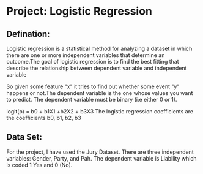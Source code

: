 # Project: Logistic Regression
## Defination:
Logistic regression is a statistical method for analyzing a dataset in which there are one or more independent variables that determine an outcome.The goal of logistic regression is to find the best fitting that describe the relationship between dependent variable and independent variable

So given some feature "x" it tries to find out whether some event "y" happens or not.The dependent variable is the one whose values you want to predict. The dependent variable must be binary (i:e either 0 or 1). 

logit(p) = b0 + b1X1 +b2X2 + b3X3
The logistic regression coefficients are the coefficients b0, b1, b2, b3

## Data Set:
For the project, I have used the Jury Dataset. There are three independent variables: Gender, Party, and Pah. The dependent variable is Liability which is coded 1 Yes and 0 (No).
